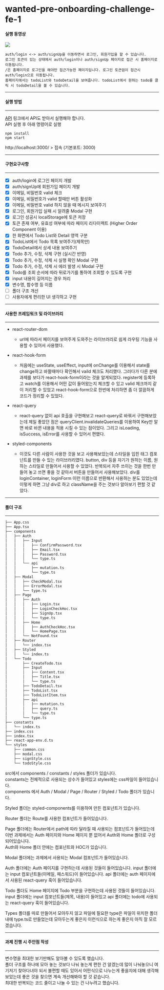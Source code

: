 # wanted-pre-onboarding-challenge-fe-1

#### 실행 동영상

<img src="https://user-images.githubusercontent.com/72038224/213517200-3ba26b90-5c2e-4408-a457-56b818525831.mov">

    auth/login <-> auth/signUp을 이동하면서 로그인, 회원가입을 할 수 있습니다.     
    로그인 토큰이 있는 상태에서 auth/login이나 auth/signUp 페이지로 접근 시 홈페이지로 이동됩니다.   
    /은 홈페이지로 로그인을 해야만 접근가능한 페이지입니다. 로그인 토큰없이 접근시 auth/login으로 이동됩니다.      
    홈페이지에서는 todoList와 todoDetail을 보여줍니다. todoList에서 원하는 todo를 클릭 시 todoDetail을 볼 수 있습니다.   

***
#### 실행 방법
***

[API](https://github.com/starkoora/wanted-pre-onboarding-challenge-fe-1-api) 링크에서 API도 받아서 실행해야 합니다.    
API 실행 후 아래 명령어로 실행

    npm install
    npm start

http://localhost:3000/ > 접속 (기본포트: 3000)

***
#### 구현요구사항
***

- [x]  auth/login에 로그인 페이지 개발
- [x]  auth/signUp에 회원가입 페이지 개발
- [x]  이메일, 비밀번호 valid 체크
- [x]  이메일, 비밀번호가 valid 할때만 버튼 활성화
- [x]  이메일, 비밀번호 valid 하지 않을 때 메시지 보여주기
- [x]  로그인, 회원가입 실패 시 알려줄 Modal 구현
- [x]  로그인 성공시 localStorage에 토큰 저장
- [x]  토큰 존재 여부, 유효성 여부에 따라 페이지 리다이렉트 (Higher Order Component 이용)
- [x]  한 화면에서 Todo List와 Detail 영역 구분
- [x]  TodoList에서 Todo 목록 보여주기(제목만)
- [x]  TodoDetail에서 상세 내용 보여주기
- [x]  Todo 추가, 수정, 삭제 구현 (실시간 반영)
- [x]  Todo 추가, 수정, 삭제 시 실행 확인 Modal 구현
- [x]  Todo 추가, 수정, 삭제 시 에러 발생 시 Modal 구현
- [x]  Todo를 조회 순서에 따라 뒤로가기를 통하여 조회할 수 있도록 구현
- [x]  input 내용이 길어지는 경우 처리
- [x]  변수명, 함수명 등 이름 
- [ ]  폴더 구조 개선
- [ ]  사용자에게 편리한 UI 생각하고 구현

***
#### 사용한 프레임워크 및 라이브러리
***

- react-router-dom
    - url에 따라서 페이지를 보여주게 도와주는 라이브러리로 쉽게 라우팅 기능을 사용할 수 있어서 사용했다.

- react-hook-form
    - 처음에는 useState, useEffect, input에 onChange를 이용해서 state를 change하고 바뀔때마다 확인해서 vaild 체크도 처리했다. 그러다가 다른 분에 과제를 보다가 react-hook-form이라는 것을 알게되었다. register에 등록하고 watch를 이용해서 어떤 값이 들어왔는지 체크할 수 있고 valid 체크까지 같이 처리할 수 있었고 react-hook-form으로 한번에 처리하면 좀 더 깔끔하게 코드가 정리할 수 있었다.

- react-query
    - react-query 없이 api 호출을 구현해보고 react-query로 바꿔서 구현해보았는데 제일 좋았던 점은 queryClient.invalidateQueries를 이용하여 Key만 알면 바로 바뀐 내용을 적용 시킬 수 있는 점이었다. 그리고 isLoading, isSuccess, isError를 사용할 수 있어서 편했다.   
    
- styled-components 
    - 이것도 다른 사람이 사용한 것을 보고 사용해보았는데 스타일을 입힌 태그 컴포넌트를 만들 수 있는 라이브러리였다. button, div 등을 자기가 원하는 이름, 원하는 스타일로 만들어서 사용할 수 있었다. 반복되서 자주 쓰이는 것을 한번 만들어 놓고 쓰면 좋을 것 같아서 버튼을 만들어서 사용해보았다. div를 loginContainer, loginForm 이런 이름으로 반환해서 사용하는 분도 있었는데 이렇게 하면 그냥 div로 하고 className을 주는 것보다 알아보기 편할 것 같았다.   

***
#### 폴더 구조
***

```bash
├── App.css
├── App.tsx
├── components
│   ├── Auth
│   │   ├── Input
│   │   │   ├── ConfirmPassword.tsx  
│   │   │   ├── Email.tsx
│   │   │   ├── Password.tsx
│   │   │   └── type.ts
│   │   └── api
│   │       ├── mutation.ts
│   │       └── type.ts
│   ├── Modal
│   │   ├── CheckModal.tsx
│   │   ├── ErrorModal.tsx
│   │   └── type.ts
│   ├── Page
│   │   ├── Auth
│   │   │   ├── Login.tsx
│   │   │   ├── LoginCheckHoc.tsx
│   │   │   ├── SignUp.tsx
│   │   │   └── type.ts
│   │   ├── Home
│   │   │   ├── AuthCheckHoc.tsx
│   │   │   └── HomePage.tsx
│   │   └── NotFound.tsx
│   ├── Router
│   │   └── index.tsx
│   ├── Styled
│   │   └── index.ts
│   └── Todo
│       ├── CreateTodo.tsx
│       ├── Input
│       │   ├── Content.tsx
│       │   ├── Title.tsx
│       │   └── type.ts
│       ├── TodoDetail.tsx
│       ├── TodoList.tsx
│       ├── TodoListItem.tsx
│       ├── api
│       │   ├── mutation.ts
│       │   ├── query.ts
│       │   └── type.ts
│       └── type.ts
├── constants
│   └── index.ts
├── index.css
├── index.tsx
├── react-app-env.d.ts
└── styles
    ├── common.css
    ├── modal.css
    ├── signStyle.css
    └── todoStyle.css
```

src에서 components / constants / styles 폴더가 있습니다.   
constants는 전체적으로 사용되는 상수가 들어있고 styles에는 css파일이 들어있습니다.   
components 에서 Auth / Modal / Page / Router / Styled / Todo 폴더가 있습니다.    

Styled 폴더는 styled-components를 이용하여 만든 컴포넌트가 있습니다.    

Router 폴더는 Route를 사용한 컴포넌트가 들어있습니다.   

Page 폴더에는 Router에서 path에 따라 달라질 때 사용되는 컴포넌트가 들어있는데 이번 과제에서는 Auth 페이지와 Home 페이지 뿐 없어서 Auth와 Home 폴더로 구성되어있습니다.   
Auth와 Home 폴더 안에는 컴포넌트와 HOC가 있습니다.   

Modal 폴더에는 과제에서 사용되는 Modal 컴포넌트가 들어있습니다.   

Auth 폴더에는 Auth 페이지를 구현하는데 사용된 것들이 들어있습니다. input 폴더에는 input 컴포넌트들(이메일, 패스워드)이 들어있습니다. api 폴더에는 auth 페이지에서 사용된 react-query 훅이 들어있습니다.

Todo 폴더도 Home 페이지에 Todo 부분을 구현하는데 사용된 것들이 들어있습니다. input 폴더에는 input 컴포넌트들(제목, 내용)이 들어있고 api 폴더에는 todo에 사용되는 react-query 훅이 들어있습니다.   

Types 폴더를 따로 만들어서 모아두지 않고 파일에 필요한 type은 파일이 위치한 폴더 내에 type.ts로 만들었는데 모아두는게 좋은지 이런식으로 하는게 좋은지 아직 잘 모르겠습니다.   

***
#### 과제 진행 시 주안점 작성
***

변수명을 최대한 보기만해도 알아볼 수 있도록 했습니다.   
폴더 구조를 하나에 모아 놓는 것보다 나눠 놓는게 편한 건 알겠는데 많이 나눠놓으니 여기저기 찾아다녀야 되서 불편할 때도 있어서 어떤식으로 나누는게 좋을지에 대해 생각해보았는데 좋은 것을 찾으면 계속 개선해봐야 할 것 같습니다.    
최대한 반복되는 코드 줄이고 나눌 수 있는 건 나누려고 했습니다.   

